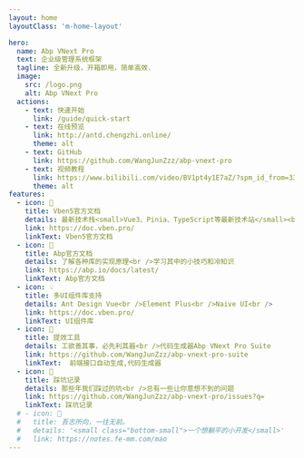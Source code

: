 ```yaml
---
layout: home
layoutClass: 'm-home-layout'

hero:
  name: Abp VNext Pro
  text: 企业级管理系统框架
  tagline: 全新升级，开箱即用，简单高效.
  image:
    src: /logo.png
    alt: Abp VNext Pro
  actions:
    - text: 快速开始
      link: /guide/quick-start
    - text: 在线预览
      link: http://antd.chengzhi.online/
      theme: alt
    - text: GitHub
      link: https://github.com/WangJunZzz/abp-vnext-pro
    - text: 视频教程
      link: https://www.bilibili.com/video/BV1pt4y1E7aZ/?spm_id_from=333.337.search-card.all.click&vd_source=963e10b4fc37556dd738bd98e1d46a0f
      theme: alt
features:
  - icon: 📖
    title: Vben5官方文档
    details: 最新技术栈<small>Vue3、Pinia、TypeScript等最新技术站</small><br />丰富的主题配置
    link: https://doc.vben.pro/
    linkText: Vben5官方文档
  - icon: 📘
    title: Abp官方文档
    details: 了解各种库的实现原理<br />学习其中的小技巧和冷知识
    link: https://abp.io/docs/latest/
    linkText: Abp官方文档
  - icon: 💡
    title: 多UI组件库支持
    details: Ant Design Vue<br />Element Plus<br />Naive UI<br />
    link: https://doc.vben.pro/
    linkText: UI组件库
  - icon: 🧰
    title: 提效工具
    details: 工欲善其事，必先利其器<br />代码生成器Abp VNext Pro Suite
    link: https://github.com/WangJunZzz/abp-vnext-pro-suite
    linkText:  前端接口自动生成,代码生成器
  - icon: 🐞
    title: 踩坑记录
    details: 那些年我们踩过的坑<br />总有一些让你意想不到的问题
    link: https://github.com/WangJunZzz/abp-vnext-pro/issues?q=
    linkText: 踩坑记录
  # - icon: 💯
  #   title: 吾志所向，一往无前。
  #   details: '<small class="bottom-small">一个想躺平的小开发</small>'
  #   link: https://notes.fe-mm.com/mao
---
```


<style>
/*爱的魔力转圈圈*/
.m-home-layout .image-src:hover {
  transform: translate(-50%, -50%) rotate(666turn);
  transition: transform 59s 1s cubic-bezier(0.3, 0, 0.8, 1);
}

.m-home-layout .details small {
  opacity: 0.8;
}

.m-home-layout .bottom-small {
  display: block;
  margin-top: 2em;
  text-align: right;
}
</style>
